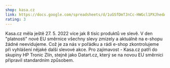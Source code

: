 ```yaml
---
shop: kasa.cz
link: https://docs.google.com/spreadsheets/d/1uGSfDmTJnCc-HWGcl1PXJhedAb4AowPQgP9x81wiAzA/edit?usp=sharing
rating: 3
---
```


Kasa.cz měla ještě 27. 5. 2022 více jak 8 tisíc produktů ve slevě. V den "platnosti" nové EU směrnice všechny slevy zmizely a aktuálně na e-shopu žádné neevidujeme. Což je za nás v pořádku a rádi e-shop zkontrolujeme při vyhlášení nějaké další slevové akce. Pro zajímavost - Kasa.cz patří do skupiny HP Tronic Zlín, stejně jako Datart.cz, který se na novou EU směrnici připravil standardním způsobem.
